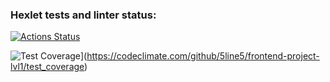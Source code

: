 ### Hexlet tests and linter status:
[![Actions Status](https://github.com/5line5/frontend-project-lvl1/workflows/hexlet-check/badge.svg)](https://github.com/5line5/frontend-project-lvl1/actions)

![Test Coverage](https://api.codeclimate.com/v1/badges/52aa3fb14e5efb71e51f/test_coverage)](https://codeclimate.com/github/5line5/frontend-project-lvl1/test_coverage)
